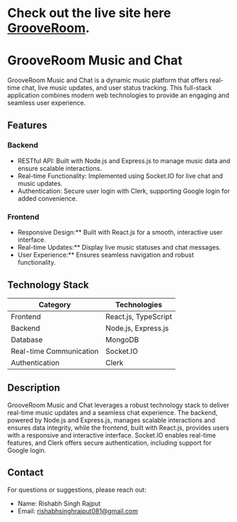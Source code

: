 # Check out the live site here [GrooveRoom](https://grooveroom.onrender.com/).

# GrooveRoom Music and Chat

GrooveRoom Music and Chat is a dynamic music platform that offers real-time chat, live music updates, and user status tracking. This full-stack application combines modern web technologies to provide an engaging and seamless user experience.

## Features

### Backend
- RESTful API: Built with Node.js and Express.js to manage music data and ensure scalable interactions.
- Real-time Functionality: Implemented using Socket.IO for live chat and music updates.
- Authentication:  Secure user login with Clerk, supporting Google login for added convenience.

### Frontend
- Responsive Design:** Built with React.js for a smooth, interactive user interface.
- Real-time Updates:** Display live music statuses and chat messages.
- User Experience:** Ensures seamless navigation and robust functionality.

## Technology Stack

| Category            | Technologies     |
| ----------------------- | -------------------- |
| Frontend                | React.js, TypeScript |
| Backend                 | Node.js, Express.js  |
| Database                | MongoDB              |
| Real-time Communication | Socket.IO            |
| Authentication          | Clerk                |

## Description

GrooveRoom Music and Chat leverages a robust technology stack to deliver real-time music updates and a seamless chat experience. The backend, powered by Node.js and Express.js, manages scalable interactions and ensures data integrity, while the frontend, built with React.js, provides users with a responsive and interactive interface. Socket.IO enables real-time features, and Clerk offers secure authentication, including support for Google login.


## Contact

For questions or suggestions, please reach out:

- Name: Rishabh Singh Rajput
- Email: [rishabhsinghrajput081@gmail.com](mailto:rishabhsinghrajput081@gmail.com)


